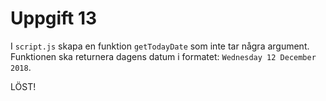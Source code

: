 # Uppgift 13

I `script.js` skapa en funktion `getTodayDate` som inte tar några argument. Funktionen ska returnera dagens datum i formatet: `Wednesday 12 December 2018`.

LÖST!
